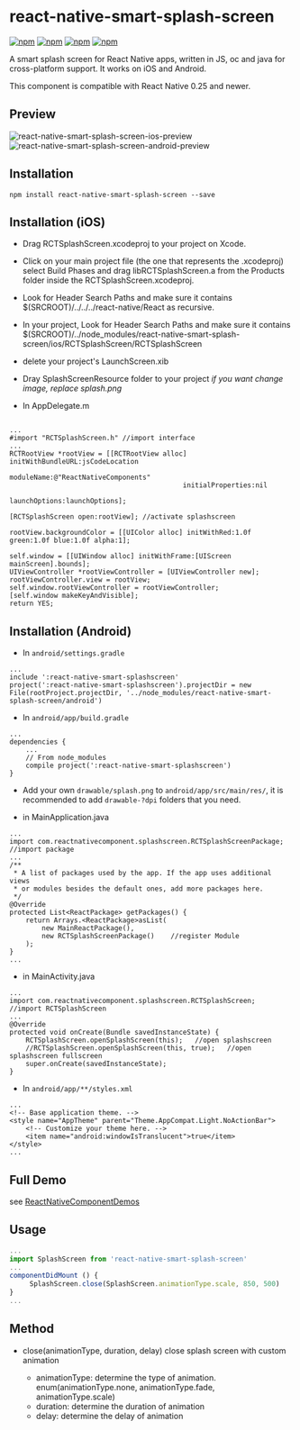 # react-native-smart-splash-screen

[![npm](https://img.shields.io/npm/v/react-native-smart-splash-screen.svg)](https://www.npmjs.com/package/react-native-smart-splash-screen)
[![npm](https://img.shields.io/npm/dm/react-native-smart-splash-screen.svg)](https://www.npmjs.com/package/react-native-smart-splash-screen)
[![npm](https://img.shields.io/npm/dt/react-native-smart-splash-screen.svg)](https://www.npmjs.com/package/react-native-smart-splash-screen)
[![npm](https://img.shields.io/npm/l/react-native-smart-splash-screen.svg)](https://github.com/react-native-component/react-native-smart-splash-screen/blob/master/LICENSE)

A smart splash screen for React Native apps, written in JS, oc and java for cross-platform support.
It works on iOS and Android.

This component is compatible with React Native 0.25 and newer.

## Preview

![react-native-smart-splash-screen-ios-preview][1]
![react-native-smart-splash-screen-android-preview][2]

## Installation

```
npm install react-native-smart-splash-screen --save
```

## Installation (iOS)

* Drag RCTSplashScreen.xcodeproj to your project on Xcode.

* Click on your main project file (the one that represents the .xcodeproj) select Build Phases and drag libRCTSplashScreen.a from the Products folder inside the RCTSplashScreen.xcodeproj.

* Look for Header Search Paths and make sure it contains $(SRCROOT)/../../../react-native/React as recursive.

* In your project, Look for Header Search Paths and make sure it contains $(SRCROOT)/../node_modules/react-native-smart-splash-screen/ios/RCTSplashScreen/RCTSplashScreen

* delete your project's LaunchScreen.xib

* Dray SplashScreenResource folder to your project *if you want change image, replace splash.png*

* In AppDelegate.m

```

...
#import "RCTSplashScreen.h" //import interface
...
RCTRootView *rootView = [[RCTRootView alloc] initWithBundleURL:jsCodeLocation
                                                  moduleName:@"ReactNativeComponents"
                                           initialProperties:nil
                                               launchOptions:launchOptions];

[RCTSplashScreen open:rootView]; //activate splashscreen

rootView.backgroundColor = [[UIColor alloc] initWithRed:1.0f green:1.0f blue:1.0f alpha:1];

self.window = [[UIWindow alloc] initWithFrame:[UIScreen mainScreen].bounds];
UIViewController *rootViewController = [UIViewController new];
rootViewController.view = rootView;
self.window.rootViewController = rootViewController;
[self.window makeKeyAndVisible];
return YES;

```


## Installation (Android)

* In `android/settings.gradle`

```
...
include ':react-native-smart-splashscreen'
project(':react-native-smart-splashscreen').projectDir = new File(rootProject.projectDir, '../node_modules/react-native-smart-splash-screen/android')
```

* In `android/app/build.gradle`

```
...
dependencies {
    ...
    // From node_modules
    compile project(':react-native-smart-splashscreen')
}
```

* Add your own `drawable/splash.png` to `android/app/src/main/res/`, it is recommended to add `drawable-?dpi` folders that you need.

* in MainApplication.java

```
...
import com.reactnativecomponent.splashscreen.RCTSplashScreenPackage;    //import package
...
/**
 * A list of packages used by the app. If the app uses additional views
 * or modules besides the default ones, add more packages here.
 */
@Override
protected List<ReactPackage> getPackages() {
    return Arrays.<ReactPackage>asList(
        new MainReactPackage(),
        new RCTSplashScreenPackage()    //register Module
    );
}
...

```

* in MainActivity.java
```
...
import com.reactnativecomponent.splashscreen.RCTSplashScreen;    //import RCTSplashScreen
...
@Override
protected void onCreate(Bundle savedInstanceState) {
    RCTSplashScreen.openSplashScreen(this);   //open splashscreen
    //RCTSplashScreen.openSplashScreen(this, true);   //open splashscreen fullscreen
    super.onCreate(savedInstanceState);
}
```

* In `android/app/**/styles.xml`

```
...
<!-- Base application theme. -->
<style name="AppTheme" parent="Theme.AppCompat.Light.NoActionBar">
    <!-- Customize your theme here. -->
    <item name="android:windowIsTranslucent">true</item>
</style>
...
```

## Full Demo

see [ReactNativeComponentDemos][0]


## Usage

```js
...
import SplashScreen from 'react-native-smart-splash-screen'
...
componentDidMount () {
     SplashScreen.close(SplashScreen.animationType.scale, 850, 500)
}
...

```

## Method

* close(animationType, duration, delay)
  close splash screen with custom animation

  * animationType: determine the type of animation. enum(animationType.none, animationType.fade, animationType.scale)
  * duration: determine the duration of animation
  * delay: determine the delay of animation


[0]: https://github.com/cyqresig/ReactNativeComponentDemos
[1]: http://cyqresig.github.io/img/react-native-smart-splash-screen-preview-ios-v1.0.0.gif
[2]: http://cyqresig.github.io/img/react-native-smart-splash-screen-preview-android-v1.0.3.gif